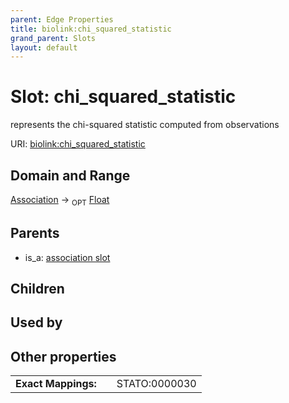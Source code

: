 ```yaml
---
parent: Edge Properties
title: biolink:chi_squared_statistic
grand_parent: Slots
layout: default
---
```


# Slot: chi_squared_statistic


represents the chi-squared statistic computed from observations

URI: [biolink:chi_squared_statistic](https://w3id.org/biolink/vocab/chi_squared_statistic)

## Domain and Range

[Association](Association.md) ->  <sub>OPT</sub> [Float](types/Float.md)

## Parents

 *  is_a: [association slot](association_slot.md)

## Children


## Used by


## Other properties

|  |  |  |
| --- | --- | --- |
| **Exact Mappings:** | | STATO:0000030 |

